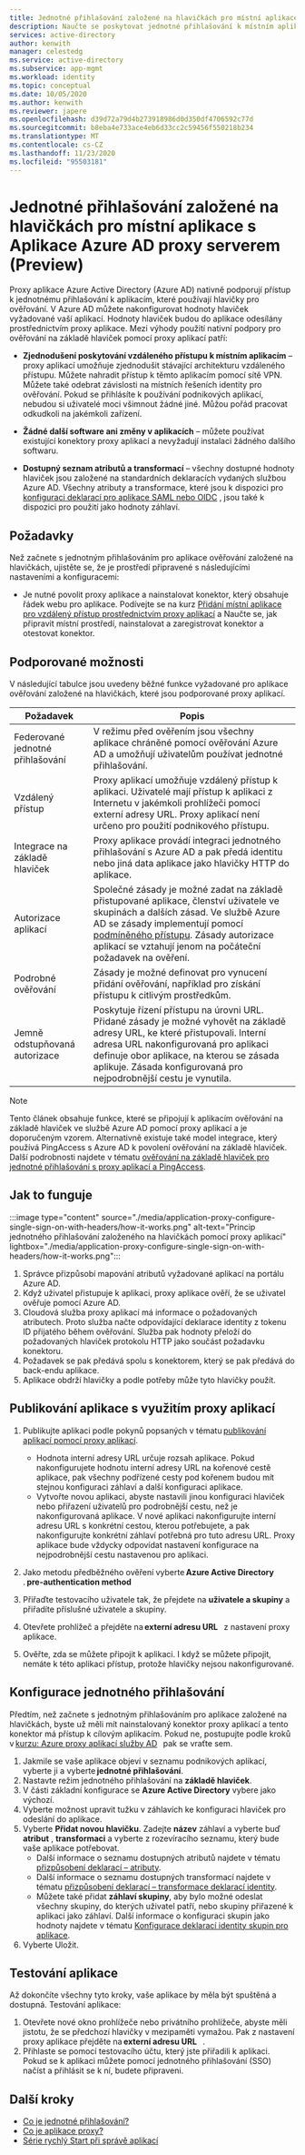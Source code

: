 ```yaml
---
title: Jednotné přihlašování založené na hlavičkách pro místní aplikace s Aplikace Azure AD proxy
description: Naučte se poskytovat jednotné přihlašování k místním aplikacím zabezpečeným ověřováním pomocí hlaviček.
services: active-directory
author: kenwith
manager: celestedg
ms.service: active-directory
ms.subservice: app-mgmt
ms.workload: identity
ms.topic: conceptual
ms.date: 10/05/2020
ms.author: kenwith
ms.reviewer: japere
ms.openlocfilehash: d39d72a79d4b273918986d0d350df4706592c77d
ms.sourcegitcommit: b8eba4e733ace4eb6d33cc2c59456f550218b234
ms.translationtype: MT
ms.contentlocale: cs-CZ
ms.lasthandoff: 11/23/2020
ms.locfileid: "95503181"
---
```

# <a name="header-based-single-sign-on-for-on-premises-apps-with-azure-ad-app-proxy-preview"></a>Jednotné přihlašování založené na hlavičkách pro místní aplikace s Aplikace Azure AD proxy serverem (Preview)

Proxy aplikace Azure Active Directory (Azure AD) nativně podporují přístup k jednotnému přihlašování k aplikacím, které používají hlavičky pro ověřování. V Azure AD můžete nakonfigurovat hodnoty hlaviček vyžadované vaší aplikací. Hodnoty hlaviček budou do aplikace odesílány prostřednictvím proxy aplikace. Mezi výhody použití nativní podpory pro ověřování na základě hlaviček pomocí proxy aplikací patří:  

* **Zjednodušení poskytování vzdáleného přístupu k místním aplikacím** – proxy aplikací umožňuje zjednodušit stávající architekturu vzdáleného přístupu. Můžete nahradit přístup k těmto aplikacím pomocí sítě VPN. Můžete také odebrat závislosti na místních řešeních identity pro ověřování. Pokud se přihlásíte k používání podnikových aplikací, nebudou si uživatelé moci všimnout žádné jiné. Můžou pořád pracovat odkudkoli na jakémkoli zařízení.  

* **Žádné další software ani změny v aplikacích** – můžete používat existující konektory proxy aplikací a nevyžadují instalaci žádného dalšího softwaru.  

* **Dostupný seznam atributů a transformací** – všechny dostupné hodnoty hlaviček jsou založené na standardních deklaracích vydaných službou Azure AD. Všechny atributy a transformace, které jsou k dispozici pro [konfiguraci deklarací pro aplikace SAML nebo OIDC](../develop/active-directory-saml-claims-customization.md#attributes) , jsou také k dispozici pro použití jako hodnoty záhlaví. 

## <a name="pre-requisites"></a>Požadavky
Než začnete s jednotným přihlašováním pro aplikace ověřování založené na hlavičkách, ujistěte se, že je prostředí připravené s následujícími nastaveními a konfiguracemi:
- Je nutné povolit proxy aplikace a nainstalovat konektor, který obsahuje řádek webu pro aplikace. Podívejte se na kurz [Přidání místní aplikace pro vzdálený přístup prostřednictvím proxy aplikací](application-proxy-add-on-premises-application.md#add-an-on-premises-app-to-azure-ad) a Naučte se, jak připravit místní prostředí, nainstalovat a zaregistrovat konektor a otestovat konektor. 

## <a name="supported-capabilities"></a>Podporované možnosti

V následující tabulce jsou uvedeny běžné funkce vyžadované pro aplikace ověřování založené na hlavičkách, které jsou podporované proxy aplikací. 

|Požadavek   |Popis|
|----------|-----------|
|Federované jednotné přihlašování |V režimu před ověřením jsou všechny aplikace chráněné pomocí ověřování Azure AD a umožňují uživatelům používat jednotné přihlašování. |
|Vzdálený přístup |Proxy aplikací umožňuje vzdálený přístup k aplikaci. Uživatelé mají přístup k aplikaci z Internetu v jakémkoli prohlížeči pomocí externí adresy URL. Proxy aplikací není určeno pro použití podnikového přístupu. |
|Integrace na základě hlaviček |Proxy aplikace provádí integraci jednotného přihlašování s Azure AD a pak předá identitu nebo jiná data aplikace jako hlavičky HTTP do aplikace. |
|Autorizace aplikací |Společné zásady je možné zadat na základě přistupované aplikace, členství uživatele ve skupinách a dalších zásad. Ve službě Azure AD se zásady implementují pomocí [podmíněného přístupu](../conditional-access/overview.md). Zásady autorizace aplikací se vztahují jenom na počáteční požadavek na ověření. |
|Podrobné ověřování |Zásady je možné definovat pro vynucení přidání ověřování, například pro získání přístupu k citlivým prostředkům. |
|Jemně odstupňovaná autorizace |Poskytuje řízení přístupu na úrovni URL. Přidané zásady je možné vyhovět na základě adresy URL, ke které přistupovali. Interní adresa URL nakonfigurovaná pro aplikaci definuje obor aplikace, na kterou se zásada aplikuje. Zásada konfigurovaná pro nejpodrobnější cestu je vynutila.  |

> [!NOTE] 
> Tento článek obsahuje funkce, které se připojují k aplikacím ověřování na základě hlaviček ve službě Azure AD pomocí proxy aplikací a je doporučeným vzorem. Alternativně existuje také model integrace, který používá PingAccess s Azure AD k povolení ověřování na základě hlaviček. Další podrobnosti najdete v tématu [ověřování na základě hlaviček pro jednotné přihlašování s proxy aplikací a PingAccess](application-proxy-ping-access-publishing-guide.md).

## <a name="how-it-works"></a>Jak to funguje

:::image type="content" source="./media/application-proxy-configure-single-sign-on-with-headers/how-it-works.png" alt-text="Princip jednotného přihlašování založeného na hlavičkách pomocí proxy aplikací" lightbox="./media/application-proxy-configure-single-sign-on-with-headers/how-it-works.png":::

1. Správce přizpůsobí mapování atributů vyžadované aplikací na portálu Azure AD. 
2. Když uživatel přistupuje k aplikaci, proxy aplikace ověří, že se uživatel ověřuje pomocí Azure AD. 
3. Cloudová služba proxy aplikací má informace o požadovaných atributech. Proto služba načte odpovídající deklarace identity z tokenu ID přijatého během ověřování. Služba pak hodnoty přeloží do požadovaných hlaviček protokolu HTTP jako součást požadavku konektoru. 
4. Požadavek se pak předává spolu s konektorem, který se pak předává do back-endu aplikace. 
5. Aplikace obdrží hlavičky a podle potřeby může tyto hlavičky použít. 

## <a name="publish-the-application-with-application-proxy"></a>Publikování aplikace s využitím proxy aplikací

1. Publikujte aplikaci podle pokynů popsaných v tématu [publikování aplikací pomocí proxy aplikací](application-proxy-add-on-premises-application.md#add-an-on-premises-app-to-azure-ad).  
    - Hodnota interní adresy URL určuje rozsah aplikace. Pokud nakonfigurujete hodnotu interní adresy URL na kořenové cestě aplikace, pak všechny podřízené cesty pod kořenem budou mít stejnou konfiguraci záhlaví a další konfiguraci aplikace. 
    - Vytvořte novou aplikaci, abyste nastavili jinou konfiguraci hlaviček nebo přiřazení uživatelů pro podrobnější cestu, než je nakonfigurovaná aplikace. V nové aplikaci nakonfigurujte interní adresu URL s konkrétní cestou, kterou potřebujete, a pak nakonfigurujte konkrétní záhlaví potřebná pro tuto adresu URL. Proxy aplikace bude vždycky odpovídat nastavení konfigurace na nejpodrobnější cestu nastavenou pro aplikaci. 

2. Jako metodu předběžného ověření vyberte **Azure Active Directory**   . **pre-authentication method** 
3. Přiřaďte testovacího uživatele tak, že přejdete na **uživatele a skupiny** a přiřadíte příslušné uživatele a skupiny. 
4. Otevřete prohlížeč a přejděte na **externí adresu URL**   z nastavení proxy aplikace. 
5. Ověřte, zda se můžete připojit k aplikaci. I když se můžete připojit, nemáte k této aplikaci přístup, protože hlavičky nejsou nakonfigurované. 

## <a name="configure-single-sign-on"></a>Konfigurace jednotného přihlašování 
Předtím, než začnete s jednotným přihlašováním pro aplikace založené na hlavičkách, byste už měli mít nainstalovaný konektor proxy aplikací a tento konektor má přístup k cílovým aplikacím. Pokud ne, postupujte podle kroků v [kurzu: Azure proxy aplikací služby AD](application-proxy-add-on-premises-application.md)   pak se vraťte sem. 

1. Jakmile se vaše aplikace objeví v seznamu podnikových aplikací, vyberte ji a vyberte **jednotné přihlašování**. 
2. Nastavte režim jednotného přihlašování na **základě hlaviček**. 
3. V části základní konfigurace se **Azure Active Directory** vybere jako výchozí. 
4. Vyberte možnost upravit tužku v záhlavích ke konfiguraci hlaviček pro odeslání do aplikace. 
5. Vyberte **Přidat novou hlavičku**. Zadejte **název** záhlaví a vyberte buď **atribut** , **transformaci** a vyberte z rozevíracího seznamu, který bude vaše aplikace potřebovat.  
    - Další informace o seznamu dostupných atributů najdete v tématu [přizpůsobení deklarací – atributy](../develop/active-directory-saml-claims-customization.md#attributes). 
    - Další informace o seznamu dostupných transformací najdete v tématu [přizpůsobení deklarací – transformace deklarací identity](../develop/active-directory-saml-claims-customization.md#claim-transformations). 
    - Můžete také přidat **záhlaví skupiny**, aby bylo možné odeslat všechny skupiny, do kterých uživatel patří, nebo skupiny přiřazené k aplikaci jako záhlaví. Další informace o konfiguraci skupin jako hodnoty najdete v tématu [Konfigurace deklarací identity skupin pro aplikace](../hybrid/how-to-connect-fed-group-claims.md#add-group-claims-to-tokens-for-saml-applications-using-sso-configuration). 
6. Vyberte Uložit. 

## <a name="test-your-app"></a>Testování aplikace 

Až dokončíte všechny tyto kroky, vaše aplikace by měla být spuštěná a dostupná. Testování aplikace: 
1. Otevřete nové okno prohlížeče nebo privátního prohlížeče, abyste měli jistotu, že se předchozí hlavičky v mezipaměti vymažou. Pak z nastavení proxy aplikace přejděte na **externí adresu URL**   .
2. Přihlaste se pomocí testovacího účtu, který jste přiřadili k aplikaci. Pokud se k aplikaci můžete pomocí jednotného přihlašování (SSO) načíst a přihlásit se k ní, budete připraveni. 


## <a name="next-steps"></a>Další kroky

- [Co je jednotné přihlašování?](what-is-single-sign-on.md)
- [Co je aplikace proxy?](what-is-application-proxy.md)
- [Série rychlý Start při správě aplikací](view-applications-portal.md)
